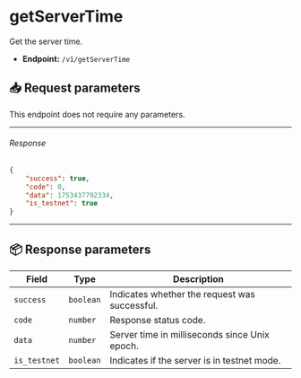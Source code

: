 # getServerTime

Get the server time.

- **Endpoint:** `/v1/getServerTime`

## 📥 Request parameters

This endpoint does not require any parameters.

---

###### Response

```JSON
{
    "success": true,
    "code": 0,
    "data": 1753437792334,
    "is_testnet": true
}
```

---

## 📦 Response parameters

| **Field**           | **Type**    | **Description**  |
|---------------------|-------------|------------------|
| `success`           | `boolean`   | Indicates whether the request was successful. |
| `code`              | `number`    | Response status code. |
| `data`              | `number`    | Server time in milliseconds since Unix epoch. |
| `is_testnet`        | `boolean`   | Indicates if the server is in testnet mode. |